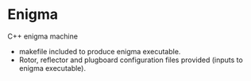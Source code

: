 # Enigma
C++ enigma machine
  - makefile included to produce enigma executable.
  - Rotor, reflector and plugboard configuration files provided (inputs to enigma executable).
